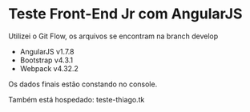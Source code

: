 # Teste Front-End Jr com AngularJS

Utilizei o Git Flow, os arquivos se encontram na branch develop

* AngularJS v1.7.8
* Bootstrap v4.3.1
* Webpack v4.32.2

Os dados finais estão constando no console.

Também está hospedado: teste-thiago.tk






